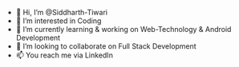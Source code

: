 - 👋 Hi, I’m @Siddharth-Tiwari
- 👀 I’m interested in Coding
- 🌱 I’m currently learning & working on Web-Technology & Android Development
- 💞️ I’m looking to collaborate on Full Stack Development
- 📫 You reach me via LinkedIn 

<!---
Sidd-Tiwari/Sidd-Tiwari is a ✨ special ✨ repository because its `README.md` (this file) appears on your GitHub profile.
You can click the Preview link to take a look at your changes.
--->
